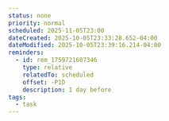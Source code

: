```yaml
---
status: none
priority: normal
scheduled: 2025-11-05T23:00
dateCreated: 2025-10-05T23:33:28.652-04:00
dateModified: 2025-10-05T23:39:16.214-04:00
reminders:
  - id: rem_1759721607346
    type: relative
    relatedTo: scheduled
    offset: -P1D
    description: 1 day before
tags:
  - task
---
```


